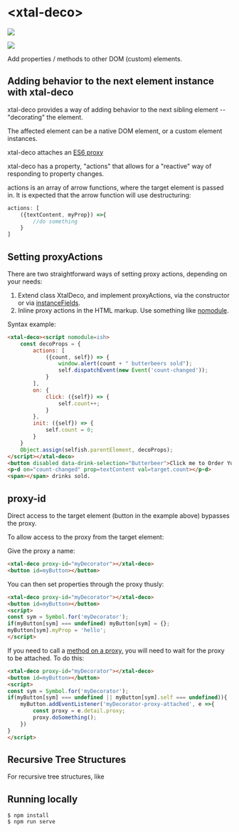 # \<xtal-deco\>

<a href="https://nodei.co/npm/xtal-deco/"><img src="https://nodei.co/npm/xtal-deco.png"></a>

<img src="https://badgen.net/bundlephobia/minzip/xtal-deco">

Add properties / methods to other DOM (custom) elements.

## Adding behavior to the next element instance with xtal-deco

xtal-deco provides a way of adding behavior to the next sibling element -- "decorating" the element.  

The affected element can be a native DOM element, or a custom element instances. 

xtal-deco attaches an [ES6 proxy](https://developer.mozilla.org/en-US/docs/Web/JavaScript/Reference/Global_Objects/Proxy)

xtal-deco has a property, "actions" that allows for a "reactive" way of responding to property changes.

actions is an array of arrow functions, where the target element is passed in.  It is expected that the arrow function will use destructuring:

``` JavaScript
actions: [
    ({textContent, myProp}) =>{
        //do something
    }
]
```

## Setting proxyActions

There are two straightforward ways of setting proxy actions, depending on your needs:

1.  Extend class XtalDeco, and implement proxyActions, via the constructor or via [instanceFields](https://developer.mozilla.org/en-US/docs/Web/JavaScript/Reference/Classes/Public_class_fields).
2.  Inline proxy actions in the HTML markup.  Use something like [nomodule](https://github.com/bahrus/nomodule).


Syntax example:


```html
<xtal-deco><script nomodule=ish>
    const decoProps = {
        actions: [
            ({count, self}) => {
                window.alert(count + " butterbeers sold");
                self.dispatchEvent(new Event('count-changed'));
            }
        ],
        on: {
            click: ({self}) => {
                self.count++;
            }
        },
        init: ({self}) => {
            self.count = 0;
        }
    }
    Object.assign(selfish.parentElement, decoProps);
</script></xtal-deco>
<button disabled data-drink-selection="Butterbeer">Click me to Order Your Drink</button>
<p-d on="count-changed" prop=textContent val=target.count></p-d>
<span></span> drinks sold.

```

## proxy-id

Direct access to the target element (button in the example above) bypasses the proxy.

To allow access to the proxy from the target element:

Give the proxy a name:

```html
<xtal-deco proxy-id="myDecorator"></xtal-deco>
<button id=myButton></button>
```


You can then set properties through the proxy thusly:

```html
<xtal-deco proxy-id="myDecorator"></xtal-deco>
<button id=myButton></button>
<script>
const sym = Symbol.for('myDecorator');
if(myButton[sym] === undefined) myButton[sym] = {};
myButton[sym].myProp = 'hello';
</script>
```


If you need to call a [method on a proxy,](https://2ality.com/2015/10/intercepting-method-calls.html) you will need to wait for the proxy to be attached.  To do this:


```html
<xtal-deco proxy-id="myDecorator"></xtal-deco>
<button id=myButton></button>
<script>
const sym = Symbol.for('myDecorator');
if(myButton[sym] === undefined || myButton[sym].self === undefined)){
    myButton.addEventListener('myDecorator-proxy-attached', e =>{
        const proxy = e.detail.proxy;
        proxy.doSomething();
    })
}
</script>
```

## Recursive Tree Structures

For recursive tree structures, like

## Running locally

```
$ npm install
$ npm run serve
```
